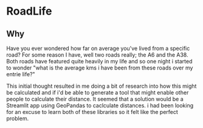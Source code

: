 # RoadLife

## Why
Have you ever wondered how far on average you've lived from a specific road? For some reason I have, well two roads really; the A6 and the A38. Both roads have featured quite heavily in my life and so one night i started to wonder "what is the average kms i have been from these roads over my entrie life?"

This initial thought resulted in me doing a bit of research into how this might be calculated and if i'd be able to generate a tool that might enable other people to calculate their distance. It seemed that a solution would be a Streamlit app using GeoPandas to caclculate distances. i had been looking for an excuse to learn both of these libraries so it felt like the perfect problem.










